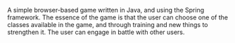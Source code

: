 A simple browser-based game written in Java, and using the Spring framework. The essence of the game is that the user can choose one of the classes available in the game, and through training and new things to strengthen it. The user can engage in battle with other users.

